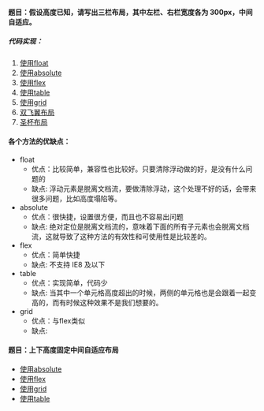 #### 题目：假设高度已知，请写出三栏布局，其中左栏、右栏宽度各为 300px，中间自适应。

##### 代码实现：

1. [使用float]()
2. [使用absolute]()
3. [使用flex]()
4. [使用table]()
5. [使用grid]()
6. [双飞翼布局]()
7. [圣杯布局]()

#### 各个方法的优缺点：

- float
   - 优点：比较简单，兼容性也比较好。只要清除浮动做的好，是没有什么问题的
   - 缺点:  浮动元素是脱离文档流，要做清除浮动，这个处理不好的话，会带来很多问题，比如高度塌陷等。
- absolute
   - 优点：很快捷，设置很方便，而且也不容易出问题
   - 缺点:   绝对定位是脱离文档流的，意味着下面的所有子元素也会脱离文档流，这就导致了这种方法的有效性和可使用性是比较差的。 
- flex
   - 优点：简单快捷
   - 缺点: 不支持 IE8 及以下
- table
   - 优点：实现简单，代码少
   - 缺点: 当其中一个单元格高度超出的时候，两侧的单元格也是会跟着一起变高的，而有时候这种效果不是我们想要的。
- grid
   - 优点：与flex类似
   - 缺点:

#### 题目：上下高度固定中间自适应布局

- [使用absolute]()
- [使用flex]()
- [使用grid]()
- [使用table]()
